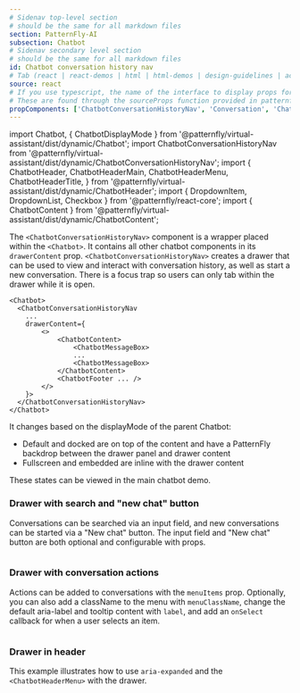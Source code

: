 ```yaml
---
# Sidenav top-level section
# should be the same for all markdown files
section: PatternFly-AI
subsection: Chatbot
# Sidenav secondary level section
# should be the same for all markdown files
id: Chatbot conversation history nav
# Tab (react | react-demos | html | html-demos | design-guidelines | accessibility)
source: react
# If you use typescript, the name of the interface to display props for
# These are found through the sourceProps function provided in patternfly-docs.source.js
propComponents: ['ChatbotConversationHistoryNav', 'Conversation', 'ChatbotConversationHistoryDropdownProps']
---
```


import Chatbot, { ChatbotDisplayMode } from '@patternfly/virtual-assistant/dist/dynamic/Chatbot';
import ChatbotConversationHistoryNav from '@patternfly/virtual-assistant/dist/dynamic/ChatbotConversationHistoryNav';
import {
ChatbotHeader,
ChatbotHeaderMain,
ChatbotHeaderMenu,
ChatbotHeaderTitle,
} from '@patternfly/virtual-assistant/dist/dynamic/ChatbotHeader';
import { DropdownItem, DropdownList, Checkbox } from '@patternfly/react-core';
import { ChatbotContent } from '@patternfly/virtual-assistant/dist/dynamic/ChatbotContent';

The `<ChatbotConversationHistoryNav>` component is a wrapper placed within the `<Chatbot>`. It contains all other chatbot components in its `drawerContent` prop. `<ChatbotConversationHistoryNav>` creates a drawer that can be used to view and interact with conversation history, as well as start a new conversation. There is a focus trap so users can only tab within the drawer while it is open.

```
<Chatbot>
  <ChatbotConversationHistoryNav
    ...
    drawerContent={
        <>
            <ChatbotContent>
                <ChatbotMessageBox>
                ...
                <ChatbotMessageBox>
            </ChatbotContent>
            <ChatbotFooter ... />
        </>
    }>
  </ChatbotConversationHistoryNav>
</Chatbot>
```

It changes based on the displayMode of the parent Chatbot:

- Default and docked are on top of the content and have a PatternFly backdrop between the drawer panel and drawer content
- Fullscreen and embedded are inline with the drawer content

These states can be viewed in the main chatbot demo.

### Drawer with search and "new chat" button

Conversations can be searched via an input field, and new conversations can be started via a "New chat" button. The input field and "New chat" button are both optional and configurable with props.

```js file="./ChatbotHeaderDrawer.tsx"

```

### Drawer with conversation actions

Actions can be added to conversations with the `menuItems` prop. Optionally, you can also add a className to the menu with `menuClassName`, change the default aria-label and tooltip content with `label`, and add an `onSelect` callback for when a user selects an item.

```js file="./ChatbotHeaderDrawerWithActions.tsx"

```

### Drawer in header

This example illustrates how to use `aria-expanded` and the `<ChatbotHeaderMenu>` with the drawer.

```js file="./ChatbotHeaderDrawerInHeader.tsx"

```
